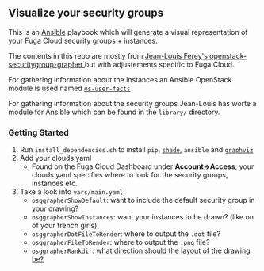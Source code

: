 ## Visualize your security groups

This is an [Ansible](https://docs.ansible.com/ansible/latest/) playbook which will generate a visual representation of your Fuga Cloud security groups + instances.

The contents in this repo are mostly from [Jean-Louis Ferey's openstack-securitygroup-grapher
](https://github.com/jeanlouisferey/openstack-securitygroup-grapher) but with adjustements specific to Fuga Cloud.

For gathering information about the instances an Ansible OpenStack module is used named [`os-user-facts`](https://docs.ansible.com/ansible/latest/modules/os_user_facts_module.html#os-user-facts-module)

For gathering information about the security groups Jean-Louis has worte a module for Ansible which can be found in the `library/` directory.

### Getting Started
1. Run `install_dependencies.sh` to install `pip`, [`shade`](https://pypi.org/project/shade/), `ansible` and [`graphviz`](https://graphviz.org/)
2. Add your clouds.yaml
    - Found on the Fuga Cloud Dashboard under **Account->Access**; your clouds.yaml specifies where to look for the security groups, instances etc.
3. Take a look into `vars/main.yaml`:
    - `osggrapherShowDefault`: want to include the default security group in your drawing?
    - `osggrapherShowInstances`: want your instances to be drawn? (like on of your french girls)
    - `osggrapherDotFileToRender`: where to output the `.dot` file?
    - `osggrapherFileToRender`: where to output the `.png` file?
    - `osggrapherRankdir`: [what direction should the layout of the drawing be?](https://www.graphviz.org/doc/info/attrs.html#d:rankdir)